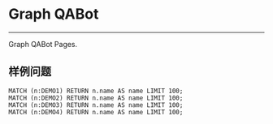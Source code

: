 # Graph QABot

---

Graph QABot Pages.

## 样例问题
```cypher
MATCH (n:DEMO1) RETURN n.name AS name LIMIT 100;
MATCH (n:DEMO2) RETURN n.name AS name LIMIT 100;
MATCH (n:DEMO3) RETURN n.name AS name LIMIT 100;
MATCH (n:DEMO4) RETURN n.name AS name LIMIT 100;
```




